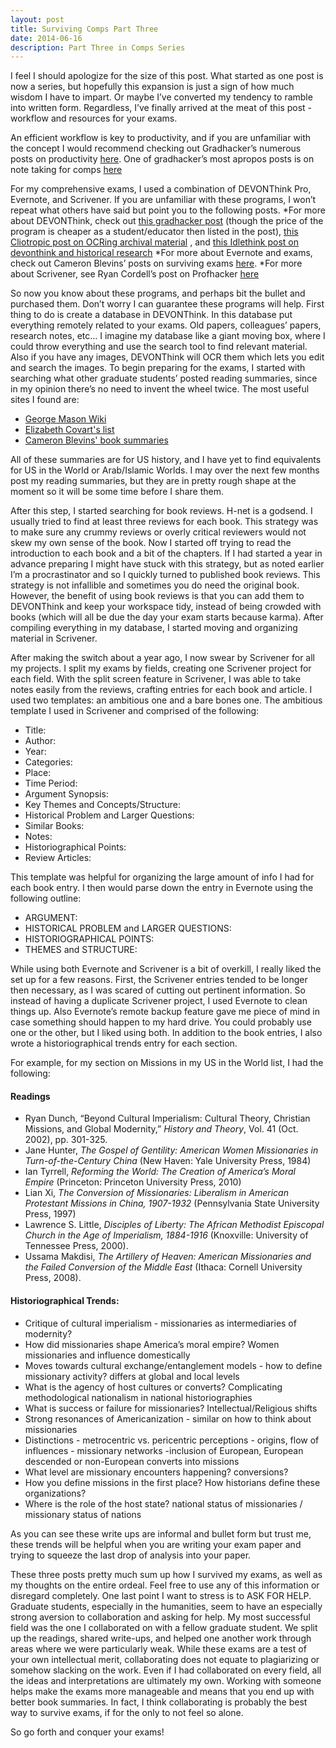 ```yaml
---
layout: post
title: Surviving Comps Part Three
date: 2014-06-16
description: Part Three in Comps Series
---
```

I feel I should apologize for the size of this post. What started as one post is now a series, but hopefully this expansion is just a sign of how much wisdom I have to impart. Or maybe I’ve converted my tendency to ramble into written form. Regardless, I’ve finally arrived at the meat of this post - workflow and resources for your exams.

An efficient workflow is key to productivity, and if you are unfamiliar with the concept I would recommend checking out Gradhacker’s numerous posts on productivity [here](http://www.gradhacker.org/tag/productivity-2/). One of gradhacker’s most apropos posts is on note taking for comps [here](http://www.gradhacker.org/2014/02/19/5-strategies-for-organizing-notes-for-comprehensive-exams/)

For my comprehensive exams, I used a combination of DEVONThink Pro, Evernote, and Scrivener. If you are unfamiliar with these programs, I won’t repeat what others have said but point you to the following posts.
*For more about DEVONThink, check out [this gradhacker post](http://www.gradhacker.org/2013/10/02/building-a-research-database-with-devonthink-pro-office) (though the price of the program is cheaper as a student/educator then listed in the post), [this Cliotropic post on OCRing archival material](http://cliotropic.org/blog/2011/10/ocring-archival-research-photos-with-devonthink) , and [this Idlethink post on devonthink and historical research](http://idlethink.wordpress.com/2011/06/24/on-devonthink-and-history-research-i)
*For more about Evernote and exams, check out Cameron Blevins’ posts on surviving exams [here](http://historying.org/2012/01/23/surviving-quals-part-ii-the-grind/). 
*For more about Scrivener, see Ryan Cordell’s post on Profhacker [here](http://chronicle.com/blogs/profhacker/scrivener-scrivening-scriverastic/23026)

So now you know about these programs, and perhaps bit the bullet and purchased them. Don’t worry I can guarantee these programs will help. First thing to do is create a database in DEVONThink. In this database put everything remotely related to your exams. Old papers, colleagues’ papers, research notes, etc… I imagine my database like a giant moving box, where I could throw everything and use the search tool to find relevant material. Also if you have any images, DEVONThink will OCR them which lets you edit and search the images. To begin preparing for the exams, I started with searching what other graduate students’ posted reading summaries, since in my opinion there’s no need to invent the wheel twice. The most useful sites I found are:

* [George Mason Wiki](http://chnm.gmu.edu/courses/schrag/wiki/index.php?title=Main_Page)
* [Elizabeth Covart's list](http://www.elizabethcovart.com/wp-content/uploads/2013/02/Covart-20th-Century-Notes.pdf)
* [Cameron Blevins' book summaries](http://www.cameronblevins.org/u-s-history-book-summaries/)

All of these summaries are for US history, and I have yet to find equivalents for US in the World or Arab/Islamic Worlds. I may over the next few months post my reading summaries, but they are in pretty rough shape at the moment so it will be some time before I share them.

After this step, I started searching for book reviews. H-net is a godsend. I usually tried to find at least three reviews for each book. This strategy was to make sure any crummy reviews or overly critical reviewers would not skew my own sense of the book. Now I started off trying to read the introduction to each book and a bit of the chapters. If I had started a year in advance preparing I might have stuck with this strategy, but as noted earlier I’m a procrastinator and so I quickly turned to published book reviews. This strategy is not infallible and sometimes you do need the original book. However, the benefit of using book reviews is that you can add them to DEVONThink and keep your workspace tidy, instead of being crowded with books (which will all be due the day your exam starts because karma). After compiling everything in my database, I started moving and organizing material in Scrivener.

After making the switch about a year ago, I now swear by Scrivener for all my projects. I split my exams by fields, creating one Scrivener project for each field. With the split screen feature in Scrivener, I was able to take notes easily from the reviews, crafting entries for each book and article. I used two templates: an ambitious one and a bare bones one. The ambitious template I used in Scrivener and comprised of the following:

* Title:
* Author:
* Year:
* Categories:
* Place:
* Time Period:
* Argument Synopsis:
* Key Themes and Concepts/Structure:
* Historical Problem and Larger Questions:
* Similar Books:
* Notes:
* Historiographical Points:
* Review Articles:

This template was helpful for organizing the large amount of info I had for each book entry. I then would parse down the entry in Evernote using the following outline:

* ARGUMENT:
* HISTORICAL PROBLEM and LARGER QUESTIONS:
* HISTORIOGRAPHICAL POINTS:
* THEMES and STRUCTURE:

While using both Evernote and Scrivener is a bit of overkill, I really liked the set up for a few reasons. First, the Scrivener entries tended to be longer then necessary, as I was scared of cutting out pertinent information. So instead of having a duplicate Scrivener project, I used Evernote to clean things up. Also Evernote’s remote backup feature gave me piece of mind in case something should happen to my hard drive. You could probably use one or the other, but I liked using both. In addition to the book entries, I also wrote a historiographical trends entry for each section.

For example, for my section on Missions in my US in the World list, I had the following:

#### Readings

* Ryan Dunch, “Beyond Cultural Imperialism: Cultural Theory, Christian Missions, and Global Modernity,” _History and Theory_, Vol. 41 (Oct. 2002), pp. 301-325.
* Jane Hunter, _The Gospel of Gentility: American Women Missionaries in Turn-of-the-Century China_ (New Haven: Yale University Press, 1984)
* Ian Tyrrell, _Reforming the World: The Creation of America’s Moral Empire_ (Princeton: Princeton University Press, 2010)
* Lian Xi, _The Conversion of Missionaries: Liberalism in American Protestant Missions in China, 1907-1932_ (Pennsylvania State University Press, 1997)
* Lawrence S. Little, _Disciples of Liberty: The African Methodist Episcopal Church in the Age of Imperialism, 1884-1916_ (Knoxville: University of Tennessee Press, 2000).
* Ussama Makdisi, _The Artillery of Heaven: American Missionaries and the Failed Conversion of the Middle East_ (Ithaca: Cornell University Press, 2008).

#### Historiographical Trends:

* Critique of cultural imperialism - missionaries as intermediaries of modernity?
* How did missionaries shape America’s moral empire? Women missionaries and influence domestically
* Moves towards cultural exchange/entanglement models - how to define missionary activity? differs at global and local levels
* What is the agency of host cultures or converts? Complicating methodological nationalism in national historiographies
* What is success or failure for missionaries? Intellectual/Religious shifts
* Strong resonances of Americanization - similar on how to think about missionaries
* Distinctions - metrocentric vs. pericentric perceptions - origins, flow of influences - missionary networks -inclusion of European, European descended or non-European converts into missions
* What level are missionary encounters happening? conversions?
* How you define missions in the first place? How historians define these organizations?
* Where is the role of the host state? national status of missionaries / missionary status of nations

As you can see these write ups are informal and bullet form but trust me, these trends will be helpful when you are writing your exam paper and trying to squeeze the last drop of analysis into your paper.

These three posts pretty much sum up how I survived my exams, as well as my thoughts on the entire ordeal. Feel free to use any of this information or disregard completely. One last point I want to stress is to ASK FOR HELP. Graduate students, especially in the humanities, seem to have an especially strong aversion to collaboration and asking for help. My most successful field was the one I collaborated on with a fellow graduate student. We split up the readings, shared write-ups, and helped one another work through areas where we were particularly weak. While these exams are a test of your own intellectual merit, collaborating does not equate to plagiarizing or somehow slacking on the work. Even if I had collaborated on every field, all the ideas and interpretations are ultimately my own. Working with someone helps make the exams more manageable and means that you end up with better book summaries. In fact, I think collaborating is probably the best way to survive exams, if for the only to not feel so alone.

So go forth and conquer your exams!
